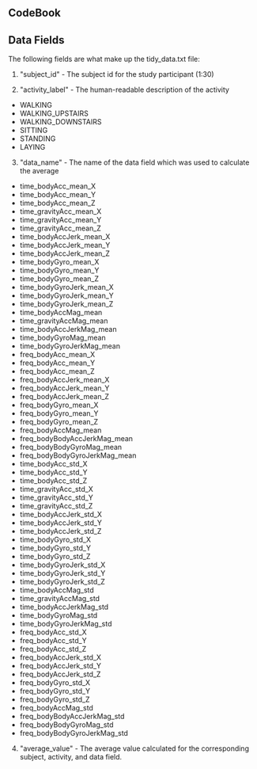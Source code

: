 ## CodeBook

## Data Fields

The following fields are what make up the tidy_data.txt file:

1) "subject_id" - The subject id for the study participant (1:30)

2) "activity_label" - The human-readable description of the activity
* WALKING
* WALKING_UPSTAIRS
* WALKING_DOWNSTAIRS
* SITTING
* STANDING
* LAYING

3) "data_name" - The name of the data field which was used to calculate the average
* time_bodyAcc_mean_X           
* time_bodyAcc_mean_Y         
* time_bodyAcc_mean_Z          
* time_gravityAcc_mean_X       
* time_gravityAcc_mean_Y        
* time_gravityAcc_mean_Z       
* time_bodyAccJerk_mean_X       
* time_bodyAccJerk_mean_Y       
* time_bodyAccJerk_mean_Z      
* time_bodyGyro_mean_X        
* time_bodyGyro_mean_Y          
* time_bodyGyro_mean_Z         
* time_bodyGyroJerk_mean_X      
* time_bodyGyroJerk_mean_Y      
* time_bodyGyroJerk_mean_Z     
* time_bodyAccMag_mean          
* time_gravityAccMag_mean       
* time_bodyAccJerkMag_mean     
* time_bodyGyroMag_mean         
* time_bodyGyroJerkMag_mean     
* freq_bodyAcc_mean_X          
* freq_bodyAcc_mean_Y           
* freq_bodyAcc_mean_Z           
* freq_bodyAccJerk_mean_X      
* freq_bodyAccJerk_mean_Y       
* freq_bodyAccJerk_mean_Z       
* freq_bodyGyro_mean_X         
* freq_bodyGyro_mean_Y          
* freq_bodyGyro_mean_Z          
* freq_bodyAccMag_mean         
* freq_bodyBodyAccJerkMag_mean  
* freq_bodyBodyGyroMag_mean     
* freq_bodyBodyGyroJerkMag_mean
* time_bodyAcc_std_X            
* time_bodyAcc_std_Y            
* time_bodyAcc_std_Z           
* time_gravityAcc_std_X         
* time_gravityAcc_std_Y         
* time_gravityAcc_std_Z        
* time_bodyAccJerk_std_X        
* time_bodyAccJerk_std_Y        
* time_bodyAccJerk_std_Z       
* time_bodyGyro_std_X           
* time_bodyGyro_std_Y           
* time_bodyGyro_std_Z          
* time_bodyGyroJerk_std_X       
* time_bodyGyroJerk_std_Y       
* time_bodyGyroJerk_std_Z      
* time_bodyAccMag_std           
* time_gravityAccMag_std        
* time_bodyAccJerkMag_std      
* time_bodyGyroMag_std          
* time_bodyGyroJerkMag_std      
* freq_bodyAcc_std_X           
* freq_bodyAcc_std_Y            
* freq_bodyAcc_std_Z            
* freq_bodyAccJerk_std_X       
* freq_bodyAccJerk_std_Y        
* freq_bodyAccJerk_std_Z        
* freq_bodyGyro_std_X          
* freq_bodyGyro_std_Y           
* freq_bodyGyro_std_Z           
* freq_bodyAccMag_std          
* freq_bodyBodyAccJerkMag_std   
* freq_bodyBodyGyroMag_std      
* freq_bodyBodyGyroJerkMag_std
    
4) "average_value" - The average value calculated for the corresponding subject, activity, and data field.
